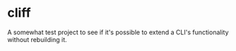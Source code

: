 # cliff
A somewhat test project to see if it's possible to extend a CLI's functionality without rebuilding it.
